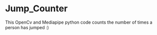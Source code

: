 # Jump_Counter
This OpenCv and Mediapipe python code counts the number of times a person has jumped :)
